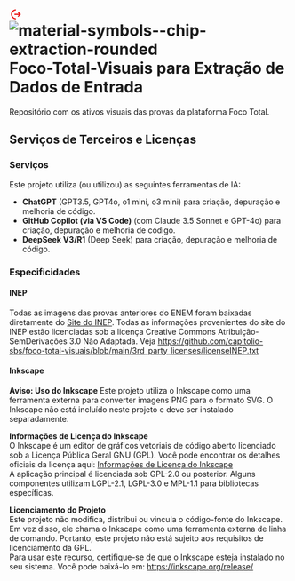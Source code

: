 # <svg xmlns="http://www.w3.org/2000/svg" width="24" height="24" viewBox="0 0 24 24"><path fill="#ea0d0d" d="M5 12q0 2.65 1.725 4.625t4.35 2.325q.4.05.663.35T12 20q0 .425-.363.7t-.812.225q-3.375-.425-5.6-2.963T3 12q0-3.4 2.213-5.937T10.8 3.075q.475-.05.838.213T12 4q0 .4-.262.7t-.663.35q-2.625.35-4.35 2.325T5 12m12.175 1H10q-.425 0-.712-.288T9 12t.288-.712T10 11h7.175L15.3 9.125q-.3-.3-.3-.712t.3-.713t.7-.3t.7.3l3.6 3.6q.3.3.3.7t-.3.7l-3.6 3.6q-.3.3-.7.288t-.7-.313t-.3-.7t.3-.7z"/></svg>![material-symbols--chip-extraction-rounded](https://github.com/user-attachments/assets/5be9bec7-95a0-4759-b951-1cd924d9f6ee) Foco-Total-Visuais para Extração de Dados de Entrada
Repositório com os ativos visuais das provas da plataforma Foco Total.

## Serviços de Terceiros e Licenças

### Serviços
Este projeto utiliza (ou utilizou) as seguintes ferramentas de IA:
- **ChatGPT** (GPT3.5, GPT4o, o1 mini, o3 mini) para criação, depuração e melhoria de código.
- **GitHub Copilot (via VS Code)** (com Claude 3.5 Sonnet e GPT-4o) para criação, depuração e melhoria de código.
- **DeepSeek V3/R1** (Deep Seek) para criação, depuração e melhoria de código.

### Especificidades

#### INEP
Todas as imagens das provas anteriores do ENEM foram baixadas diretamente do [Site do INEP](https://www.gov.br/inep/pt-br/areas-de-atuacao/avaliacao-e-exames-educacionais/enem/provas-e-gabaritos). Todas as informações provenientes do site do INEP estão licenciadas sob a licença Creative Commons Atribuição-SemDerivações 3.0 Não Adaptada. Veja https://github.com/capitolio-sbs/foco-total-visuais/blob/main/3rd_party_licenses/licenseINEP.txt

#### Inkscape
**Aviso: Uso do Inkscape**
Este projeto utiliza o Inkscape como uma ferramenta externa para converter imagens PNG para o formato SVG. O Inkscape não está incluído neste projeto e deve ser instalado separadamente.

**Informações de Licença do Inkscape**<br>
O Inkscape é um editor de gráficos vetoriais de código aberto licenciado sob a Licença Pública Geral GNU (GPL). Você pode encontrar os detalhes oficiais da licença aqui:
[Informações de Licença do Inkscape](https://gitlab.com/inkscape/inkscape/-/tree/master/LICENSES?ref_type=heads)<br>
A aplicação principal é licenciada sob GPL-2.0 ou posterior.
Alguns componentes utilizam LGPL-2.1, LGPL-3.0 e MPL-1.1 para bibliotecas específicas.

**Licenciamento do Projeto**<br>
Este projeto não modifica, distribui ou vincula o código-fonte do Inkscape. Em vez disso, ele chama o Inkscape como uma ferramenta externa de linha de comando. Portanto, este projeto não está sujeito aos requisitos de licenciamento da GPL.<br>
Para usar este recurso, certifique-se de que o Inkscape esteja instalado no seu sistema. Você pode baixá-lo em: https://inkscape.org/release/